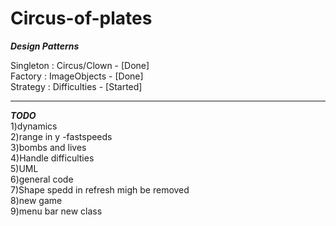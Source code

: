 # Circus-of-plates

***Design Patterns***

Singleton : Circus/Clown - [Done]<br>
Factory : ImageObjects - [Done]<br>
Strategy : Difficulties - [Started]<br>

---------------------------------
***TODO***<br>
1)dynamics<br>
2)range in y -fastspeeds<br>
3)bombs and lives<br>
4)Handle difficulties<br>
5)UML<br>
6)general code<br>
7)Shape spedd in refresh migh be removed<br>
8)new game<br>
9)menu bar new class<br>


